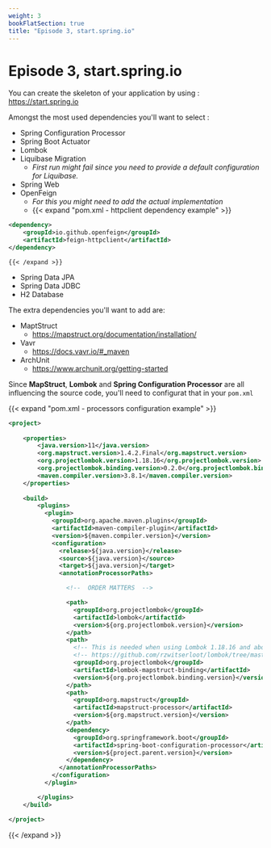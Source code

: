 ```yaml
---
weight: 3
bookFlatSection: true
title: "Episode 3, start.spring.io"
---
```


# Episode 3, start.spring.io

You can create the skeleton of your application by using : https://start.spring.io

Amongst the most used dependencies you'll want to select :
- Spring Configuration Processor
- Spring Boot Actuator
- Lombok
- Liquibase Migration
    - _First run might fail since you need to provide a default configuration for Liquibase._
- Spring Web
- OpenFeign
  - _For this you might need to add the actual implementation_
  - {{< expand "pom.xml - httpclient dependency example" >}}  
```xml
<dependency>
    <groupId>io.github.openfeign</groupId>
    <artifactId>feign-httpclient</artifactId>
</dependency>  
```
    {{< /expand >}}
- Spring Data JPA
- Spring Data JDBC
- H2 Database

The extra dependencies you'll want to add are:
- MaptStruct
  - https://mapstruct.org/documentation/installation/
- Vavr
  - https://docs.vavr.io/#_maven
- ArchUnit
  - https://www.archunit.org/getting-started

Since __MapStruct__, __Lombok__ and __Spring Configuration Processor__ are all influencing the source code, you'll need to configurat that in your `pom.xml`

{{< expand "pom.xml - processors configuration example" >}}
```xml
<project>
  
    <properties>
        <java.version>11</java.version>
        <org.mapstruct.version>1.4.2.Final</org.mapstruct.version>
        <org.projectlombok.version>1.18.16</org.projectlombok.version>
        <org.projectlombok.binding.version>0.2.0</org.projectlombok.binding.version>
        <maven.compiler.version>3.8.1</maven.compiler.version>
    </properties>
  
    <build>
        <plugins>
          <plugin>
            <groupId>org.apache.maven.plugins</groupId>
            <artifactId>maven-compiler-plugin</artifactId>
            <version>${maven.compiler.version}</version>
            <configuration>
              <release>${java.version}</release>
              <source>${java.version}</source>
              <target>${java.version}</target>
              <annotationProcessorPaths>

                <!--  ORDER MATTERS  -->

                <path>
                  <groupId>org.projectlombok</groupId>
                  <artifactId>lombok</artifactId>
                  <version>${org.projectlombok.version}</version>
                </path>
                <path>
                  <!-- This is needed when using Lombok 1.18.16 and above -->
                  <!-- https://github.com/rzwitserloot/lombok/tree/master/src/bindings/mapstruct -->
                  <groupId>org.projectlombok</groupId>
                  <artifactId>lombok-mapstruct-binding</artifactId>
                  <version>${org.projectlombok.binding.version}</version>
                </path>
                <path>
                  <groupId>org.mapstruct</groupId>
                  <artifactId>mapstruct-processor</artifactId>
                  <version>${org.mapstruct.version}</version>
                </path>
                <dependency>
                  <groupId>org.springframework.boot</groupId>
                  <artifactId>spring-boot-configuration-processor</artifactId>
                  <version>${project.parent.version}</version>
                </dependency>
              </annotationProcessorPaths>
            </configuration>
          </plugin>

        </plugins>
    </build>

</project>
```
{{< /expand >}}
